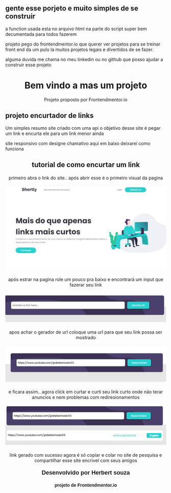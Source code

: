 ## gente esse porjeto e muito simples de se construir



a function usada esta no arquivo html na parte do script super bem decumentada para todos fazerem


projeto pego do frontendmentor.io que querer ver projetos para se treinar front end da um pulo la 
muitos projetos legais e divertidos de se fazer.


alguma duvida me chama no meu linkedin ou no github que posso ajudar a construir esse projeto 



 <h1 align="center">Bem vindo a mas um projeto</h1>
    <p align="center">Projeto proposto por Frontendmentor.io</p>

<div>
    <h2>projeto encurtador de links</h2>
    <p>Um simples resumo site criado com uma api o objetivo desse site é pegar um link e encurta ele para um link menor ainda</p>
    <p>site responsivo com designe chamativo aqui em baixo deixarei como funciona</p>
</div>
<div align="center">
    <h2>tutorial de como encurtar um link</h2>
    <p style="margin: 20px auto;">primeiro abra o link do site.. após abrir esse é o primeiro visual da pagina</p>
    <img src="img/paginainicial.jpeg" alt="pagina inicial da aplicação" title="primeiro contato com o usuario"/>
    <p style="margin: 20px auto;">após estrar na pagina role um pouco pra baixo e encontrará um input que fazerar seu link</p>
    <img src="img/gerador.jpeg" alt="gerador de url" title="painel que gerar url" />
    <p style="margin: 20px auto;">apos achar o gerador de url coloque uma url para que seu link possa ser mostrado </p>
    <img src="img/geradorcurl.jpeg" alt="link no gerador" title="url no gerador de links" />
    <p style="margin: 20px auto;">e ficara assim.. agora click em curtar e curti seu link curto onde não terar anuncios e nem problemas com rediresionamentos</p>
    <img src="img/true.jpeg" alt="link gerado com sucesso" title="link gerado com sucesso">
    <p style="margin: 20px auto;">link gerado com sucesso agora é só copiar e colar no site de pesquisa e compartilhar esse site encrivel com seus amigos</p>
</div>

<h3 style="margin: 20px auto; text-align: center; font: 900 18px Arial;">Desenvolvido por Herbert souza</h3>
<p style="text-align: center; font: bold 14px Arial;">projeto de Frontendmentor.io</p>